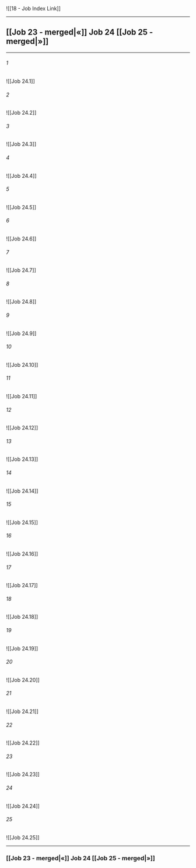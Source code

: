 ![[18 - Job Index Link]]

---
##  [[Job 23 - merged|«]] Job 24 [[Job 25 - merged|»]]

---

###### 1
![[Job 24.1]] 

###### 2
![[Job 24.2]] 

###### 3
![[Job 24.3]] 

###### 4
![[Job 24.4]]

###### 5 
![[Job 24.5]] 

###### 6
![[Job 24.6]] 

###### 7
![[Job 24.7]] 

###### 8
![[Job 24.8]] 

###### 9
![[Job 24.9]] 

###### 10
![[Job 24.10]] 

###### 11
![[Job 24.11]] 

###### 12
![[Job 24.12]]

###### 13
![[Job 24.13]] 

###### 14
![[Job 24.14]] 

###### 15
![[Job 24.15]]

###### 16
![[Job 24.16]] 

###### 17
![[Job 24.17]]

###### 18
![[Job 24.18]] 

###### 19
![[Job 24.19]] 

###### 20
![[Job 24.20]]

###### 21
![[Job 24.21]] 

###### 22
![[Job 24.22]] 

###### 23
![[Job 24.23]]

###### 24
![[Job 24.24]] 

###### 25
![[Job 24.25]]


---
###  [[Job 23 - merged|«]] Job 24 [[Job 25 - merged|»]]